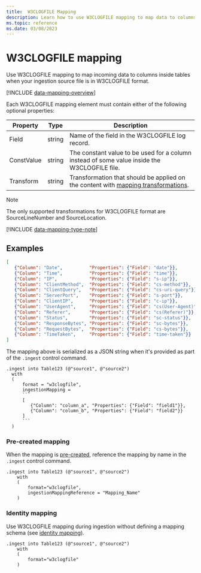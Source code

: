 ```yaml
---
title:  W3CLOGFILE Mapping
description: Learn how to use W3CLOGFILE mapping to map data to columns inside tables upon ingestion.
ms.topic: reference
ms.date: 03/08/2023
---
```


# W3CLOGFILE mapping

Use W3CLOGFILE mapping to map incoming data to columns inside tables when your ingestion source file is in W3CLOGFILE format.

[!INCLUDE [data-mapping-overview](../../includes/data-mapping-overview.md)]

Each W3CLOGFILE mapping element must contain either of the following optional properties:

| Property   | Type   | Description                                                                                                                                                                                                                                                                                                                                                                                                                                  |
|------------|--------|----------------------------------------------------------------------------------------------------------------------------------------------------------------------------------------------------------------------------------------------------------------------------------------------------------------------------------------------------------------------------------------------------------------------------------------------|
| Field      | string | Name of the field in the W3CLOGFILE log record.                                                                                                                                                                                                                                                                                                                                                                                              |
| ConstValue | string | The constant value to be used for a column instead of some value inside the W3CLOGFILE file.                                                                                                                                                                                                                                                                                                                                                 |
| Transform  | string | Transformation that should be applied on the content with [mapping transformations](mappings.md#mapping-transformations).                                                                                                                                                                                                                                                                                                                    |

> [!NOTE]
>
> The only supported transformations for W3CLOGFILE format are SourceLineNumber and SourceLocation.

[!INCLUDE [data-mapping-type-note](../../includes/data-mapping-type-note.md)]

## Examples

```json
[
   {"Column": "Date",          "Properties": {"Field": "date"}},
   {"Column": "Time",          "Properties": {"Field": "time"}},
   {"Column": "IP",            "Properties": {"Field": "s-ip"}},
   {"Column": "ClientMethod",  "Properties": {"Field": "cs-method"}},
   {"Column": "ClientQuery",   "Properties": {"Field": "cs-uri-query"}},
   {"Column": "ServerPort",    "Properties": {"Field": "s-port"}},
   {"Column": "ClientIP",      "Properties": {"Field": "c-ip"}},
   {"Column": "UserAgent",     "Properties": {"Field": "cs(User-Agent)"}},
   {"Column": "Referer",       "Properties": {"Field": "cs(Referer)"}},
   {"Column": "Status",        "Properties": {"Field": "sc-status"}},
   {"Column": "ResponseBytes", "Properties": {"Field": "sc-bytes"}},
   {"Column": "RequestBytes",  "Properties": {"Field": "cs-bytes"}},
   {"Column": "TimeTaken",     "Properties": {"Field": "time-taken"}}
]
```

The mapping above is serialized as a JSON string when it's provided as part of the `.ingest` control command.

````kusto
.ingest into Table123 (@"source1", @"source2")
  with
  (
      format = "w3clogfile",
      ingestionMapping =
      ```
      [
         {"Column": "column_a", "Properties": {"Field": "field1"}},
         {"Column": "column_b", "Properties": {"Field": "field2"}}
      ]
      ```
  )
````

### Pre-created mapping

When the mapping is [pre-created](create-ingestion-mapping-command.md), reference the mapping by name in the `.ingest` control command.

```kusto
.ingest into Table123 (@"source1", @"source2")
    with
    (
        format="w3clogfile",
        ingestionMappingReference = "Mapping_Name"
    )
```

### Identity mapping

Use W3CLOGFILE mapping during ingestion without defining a mapping schema (see [identity mapping](mappings.md#identity-mapping)).

```kusto
.ingest into Table123 (@"source1", @"source2")
    with
    (
        format="w3clogfile"
    )
```
